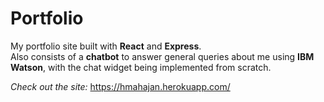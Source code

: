 # Portfolio 

My portfolio site built with **React** and **Express**.  
Also consists of a **chatbot** to answer general queries about me using **IBM Watson**, with the chat widget being implemented from scratch. 

*Check out the site:* https://hmahajan.herokuapp.com/
